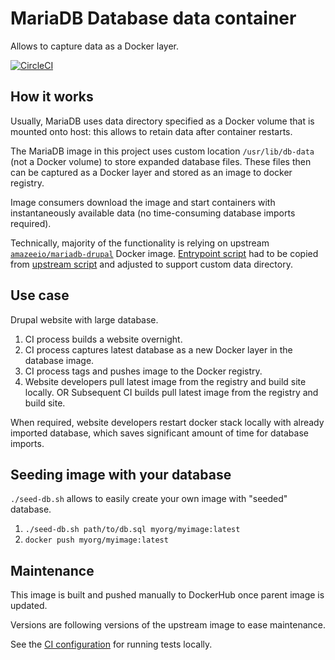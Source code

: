 # MariaDB Database data container
Allows to capture data as a Docker layer.

[![CircleCI](https://circleci.com/gh/drevops/mariadb-drupal-data.svg?style=svg)](https://circleci.com/gh/drevops/mariadb-drupal-data)

## How it works
Usually, MariaDB uses data directory specified as a Docker volume that is
mounted onto host: this allows to retain data after container restarts.

The MariaDB image in this project uses custom location `/usr/lib/db-data` (not 
a Docker volume) to store expanded database files. These files then can be
captured as a Docker layer and stored as an image to docker registry. 

Image consumers download the image and start containers with instantaneously 
available data (no time-consuming database imports required).

Technically, majority of the functionality is relying on upstream [`amazeeio/mariadb-drupal`](https://github.com/amazeeio/lagoon/blob/master/images/mariadb-drupal/Dockerfile) Docker image. 
[Entrypoint script](entrypoint.bash) had to be copied from [upstream script](https://github.com/amazeeio/lagoon/blob/master/images/mariadb/entrypoints/9999-mariadb-init.bash) and adjusted to support custom data directory.  

## Use case

Drupal website with large database.

1. CI process builds a website overnight.
2. CI process captures latest database as a new Docker layer in the database image.
3. CI process tags and pushes image to the Docker registry.
4. Website developers pull latest image from the registry and build site locally.
   OR
   Subsequent CI builds pull latest image from the registry and build site. 

When required, website developers restart docker stack locally with already 
imported database, which saves significant amount of time for database imports.

## Seeding image with your database
`./seed-db.sh` allows to easily create your own image with "seeded" database.

1. `./seed-db.sh path/to/db.sql myorg/myimage:latest`
2. `docker push myorg/myimage:latest`

## Maintenance
This image is built and pushed manually to DockerHub once parent image
is updated.

Versions are following versions of the upstream image to ease maintenance.

See the [CI configuration](.circleci/config.yml) for running tests locally.
